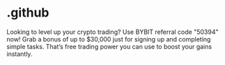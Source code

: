 # .github
Looking to level up your crypto trading? Use BYBIT referral code "50394" now! Grab a bonus of up to $30,000 just for signing up and completing simple tasks. That’s free trading power you can use to boost your gains instantly.

